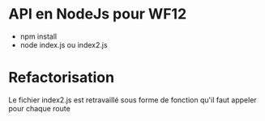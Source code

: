 # API en NodeJs pour WF12
- npm install
- node index.js ou index2.js

# Refactorisation

Le fichier index2.js est retravaillé sous forme de fonction qu'il faut appeler pour chaque route